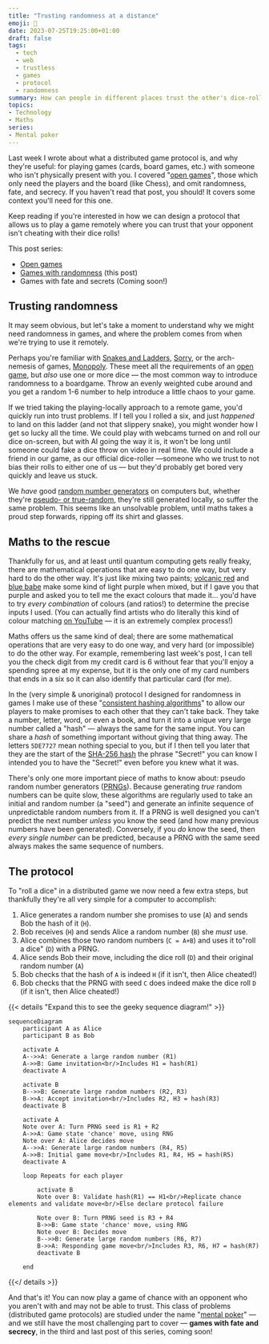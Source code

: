 ```yaml
---
title: "Trusting randomness at a distance"
emoji: 🎲
date: 2023-07-25T19:25:00+01:00
draft: false
tags:
  - tech
  - web
  - trustless
  - games
  - protocol
  - randomness
summary: How can people in different places trust the other's dice-rolls?
topics:
- Technology
- Maths
series:
- Mental poker
---
```


Last week I wrote about what a distributed game protocol is, and why they're useful: for playing games (cards, board games, etc.) with someone who isn't physically present with you. I covered "[open games](../open-games/)", those which only need the players and the board (like Chess), and omit randomness, fate, and secrecy. If you haven't read that post, you should! It covers some context you'll need for this one.

Keep reading if you're interested in how we can design a protocol that allows us to play a game remotely where you can trust that your opponent isn't cheating with their dice rolls!

This post series:

- [Open games](../open-games/)
- [Games with randomness](../randomness/) (this post)
- Games with fate and secrets (Coming soon!)

## Trusting randomness

It may seem obvious, but let's take a moment to understand why we might need randomness in games, and where the problem comes from when we're trying to use it remotely.

Perhaps you're familiar with [Snakes and Ladders](https://en.wikipedia.org/wiki/Snakes_and_ladders), [Sorry](https://en.wikipedia.org/wiki/Sorry!_(game)), or the arch-nemesis of games, [Monopoly](https://en.wikipedia.org/wiki/Monopoly_(game)). These meet all the requirements of an [open game](../open-games/), but _also_ use one or more dice — the most common way to introduce randomness to a boardgame. Throw an evenly weighted cube around and you get a random 1-6 number to help introduce a little chaos to your game.

If we tried taking the playing-locally approach to a remote game, you'd quickly run into trust problems. If I tell you I rolled a six, and just _happened_ to land on this ladder (and not that slippery snake), you might wonder how I get so lucky all the time. We could play with webcams turned on and roll our dice on-screen, but with AI going the way it is, it won't be long until someone could fake a dice throw on video in real time. We could include a friend in our game, as our official dice-roller —someone who we trust to not bias their rolls to either one of us — but they'd probably get bored very quickly and leave us stuck.

We _have_ good [random number generators](https://en.wikipedia.org/wiki/Random_number_generation) on computers but, whether they're [pseudo- or true-random](https://en.wikipedia.org/wiki/Random_number_generation#%22True%22_vs._pseudo-random_numbers), they're still generated locally, so suffer the same problem. This seems like an unsolvable problem, until maths takes a proud step forwards, ripping off its shirt and glasses.

## Maths to the rescue

Thankfully for us, and at least until quantum computing gets really freaky, there are mathematical operations that are easy to do one way, but very hard to do the other way. It's just like mixing two paints; [volcanic red](https://www.dulux.co.uk/en/colour-details/filters/h_Red#tabId=item0) and [blue babe](https://www.dulux.co.uk/en/colour-details/filters/h_Blue#tabId=item0) make some kind of light purple when mixed, but if I gave you that purple and asked you to tell me the exact colours that made it… you'd have to try _every combination_ of colours (and ratios!) to determine the precise inputs I used. (You can actually find artists who do literally this kind of colour matching [on YouTube](https://www.youtube.com/shorts/jI1rbZJVK8g) — it is an extremely complex process!)

Maths offers us the same kind of deal; there are some mathematical operations that are very easy to do one way, and very hard (or impossible) to do the other way. For example, remembering last week's post, I can tell you the check digit from my credit card is 6 without fear that you'll enjoy a spending spree at my expense, but it is the only one of my card numbers that ends in a six so it can also identify that particular card (for me).

In the (very simple & unoriginal) protocol I designed for randomness in games I make use of these "[consistent hashing algorithms](../open-games/#consistent-hashing-algorithms)" to allow our players to make promises to each other that they can't take back. They take a number, letter, word, or even a book, and turn it into a unique very large number called a "hash" — always the same for the same input. You can share a _hash_ of something important without giving that thing away. The letters `5DE7727` mean nothing special to you, but if I then tell you later that they are the start of the [SHA-256 hash](https://coding.tools/sha256) the phrase "Secret!" you can know I intended you to have the "Secret!" even before you knew what it was.

There's only one more important piece of maths to know about: pseudo random number generators ([PRNGs](https://en.wikipedia.org/wiki/Pseudorandom_number_generator)). Because generating _true_ random numbers can be quite slow, these algorithms are regularly used to take an initial and random number (a "seed") and generate an infinite sequence of unpredictable random numbers from it. If a PRNG is well designed you can't predict the next number _unless_ you know the seed (and how many previous numbers have been generated). Conversely, if you _do_ know the seed, then _every single number_ can be predicted, because a PRNG with the same seed always makes the same sequence of numbers.

## The protocol

To "roll a dice" in a distributed game we now need a few extra steps, but thankfully they're all very simple for a computer to accomplish:

1. Alice generates a random number she promises to use (`A`) and sends Bob the hash of it (`H`).
2. Bob receives (`H`) and sends Alice a random number (`B`) she _must_ use.
3. Alice combines those two random numbers (`C = A+B`) and uses it to"roll a dice" (`D`) with a PRNG.
4. Alice sends Bob their move, including the dice roll (`D`) and their original random number (`A`)
5. Bob checks that the hash of `A` is indeed `H` (if it isn't, then Alice cheated!)
6. Bob checks that the PRNG with seed `C` does indeed make the dice roll `D` (if it isn't, then Alice cheated!)

{{< details "Expand this to see the geeky sequence diagram!" >}}

```mermaid
sequenceDiagram
    participant A as Alice
    participant B as Bob

    activate A
    A-->>A: Generate a large random number (R1)
    A->>B: Game invitation<br/>Includes H1 = hash(R1)
    deactivate A
    
    activate B
    B-->>B: Generate large random numbers (R2, R3)
    B->>A: Accept invitation<br/>Includes R2, H3 = hash(R3)
    deactivate B

    activate A
    Note over A: Turn PRNG seed is R1 + R2
    A->>A: Game state 'chance' move, using RNG
    Note over A: Alice decides move
    A-->>A: Generate large random numbers (R4, R5)
    A->>B: Initial game move<br/>Includes R1, R4, H5 = hash(R5)
    deactivate A

    loop Repeats for each player

        activate B
        Note over B: Validate hash(R1) == H1<br/>Replicate chance elements and validate move<br/>Else declare protocol failure
        
        Note over B: Turn PRNG seed is R3 + R4
        B->>B: Game state 'chance' move, using RNG
        Note over B: Decides move
        B-->>B: Generate large random numbers (R6, R7)
        B->>A: Responding game move<br/>Includes R3, R6, H7 = hash(R7)
        deactivate B

    end
```

{{</ details >}}

And that's it! You can now play a game of chance with an opponent who you aren't with and may not be able to trust. This class of problems (distributed game protocols) are studied under the name "[mental poker](https://en.wikipedia.org/wiki/Mental_poker)" — and we still have the most challenging part to cover — **games with fate and secrecy**, in the third and last post of this series, coming soon!
